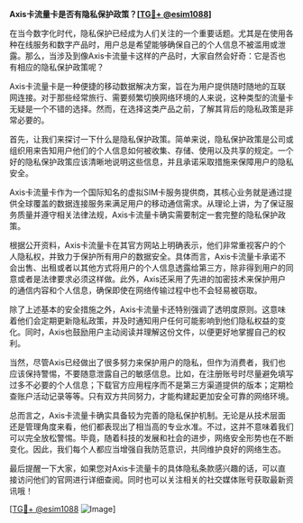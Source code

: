 **Axis卡流量卡是否有隐私保护政策？[[TG💪+ @esim1088](https://t.me/s/esim1088)]**

在当今数字化时代，隐私保护已经成为人们关注的一个重要话题。尤其是在使用各种在线服务和数字产品时，用户总是希望能够确保自己的个人信息不被滥用或泄露。那么，当涉及到像Axis卡流量卡这样的产品时，大家自然会好奇：它是否也有相应的隐私保护政策呢？

Axis卡流量卡是一种便捷的移动数据解决方案，旨在为用户提供随时随地的互联网连接。对于那些经常旅行、需要频繁切换网络环境的人来说，这种类型的流量卡无疑是一个不错的选择。然而，在选择这类产品之前，了解其背后的隐私政策是非常必要的。

首先，让我们来探讨一下什么是隐私保护政策。简单来说，隐私保护政策是公司或组织用来告知用户他们的个人信息如何被收集、存储、使用以及共享的规定。一个好的隐私保护政策应该清晰地说明这些信息，并且承诺采取措施来保障用户的隐私安全。

Axis卡流量卡作为一个国际知名的虚拟SIM卡服务提供商，其核心业务就是通过提供全球覆盖的数据连接服务来满足用户的移动通信需求。从理论上讲，为了保证服务质量并遵守相关法律法规，Axis卡流量卡确实需要制定一套完整的隐私保护政策。

根据公开资料，Axis卡流量卡在其官方网站上明确表示，他们非常重视客户的个人隐私权，并致力于保护所有用户的数据安全。具体而言，Axis卡流量卡承诺不会出售、出租或者以其他方式将用户的个人信息透露给第三方，除非得到用户的同意或者是法律要求必须这样做。此外，Axis还采用了先进的加密技术来保护用户的通信内容和个人信息，确保即使在网络传输过程中也不会轻易被窃取。

除了上述基本的安全措施之外，Axis卡流量卡还特别强调了透明度原则。这意味着他们会定期更新隐私政策，并及时通知用户任何可能影响到他们隐私权益的变化。同时，Axis也鼓励用户主动阅读并理解这份文件，以便更好地掌握自己的权利。

当然，尽管Axis已经做出了很多努力来保护用户的隐私，但作为消费者，我们也应该保持警惕，不要随意泄露自己的敏感信息。比如，在注册账号时尽量避免填写过多不必要的个人信息；下载官方应用程序而不是第三方渠道提供的版本；定期检查账户活动记录等等。只有双方共同努力，才能构建起更加安全可靠的网络环境。

总而言之，Axis卡流量卡确实具备较为完善的隐私保护机制。无论是从技术层面还是管理角度来看，他们都表现出了相当高的专业水准。不过，这并不意味着我们可以完全放松警惕。毕竟，随着科技的发展和社会的进步，网络安全形势也在不断变化。因此，我们每个人都应当增强自我防范意识，共同维护良好的网络生态。

最后提醒一下大家，如果您对Axis卡流量卡的具体隐私条款感兴趣的话，可以直接访问他们的官网进行详细查阅。同时也可以关注相关的社交媒体账号获取最新资讯哦！

[[TG💪+ @esim1088](https://t.me/s/esim1088) ![Image](https://i.postimg.cc/4NQfJmqS/Snipaste-2025-05-13-00-14-12.png)]